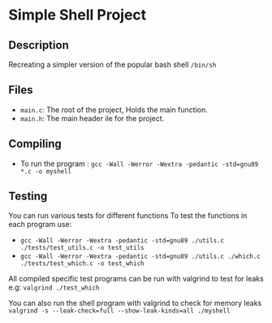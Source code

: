 # Simple Shell Project

## Description

Recreating a simpler version of the popular bash shell `/bin/sh`

## Files

- `main.c`: The root of the project, Holds the main function.
- `main.h`: The main header ile for the project.

## Compiling

- To run the program : `gcc -Wall -Werror -Wextra -pedantic -std=gnu89 *.c -o myshell`

## Testing

You can run various tests for different functions
To test the functions in each program use:

- `gcc -Wall -Werror -Wextra -pedantic -std=gnu89 ./utils.c ./tests/test_utils.c -o test_utils`
- `gcc -Wall -Werror -Wextra -pedantic -std=gnu89 ./utils.c ./which.c ./tests/test_which.c -o test_which`

All compiled specific test programs can be run with valgrind to test for leaks e.g:
`valgrind ./test_which`

You can also run the shell program with valgrind to check for memory leaks
`valgrind -s --leak-check=full --show-leak-kinds=all ./myshell`
